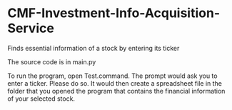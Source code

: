 # CMF-Investment-Info-Acquisition-Service
Finds essential information of a stock by entering its ticker

The source code is in main.py

To run the program, open Test.command. The prompt would ask you to enter a ticker. Please do so. It would then create a spreadsheet file in the folder that you opened the program that contains the financial information of your selected stock.
